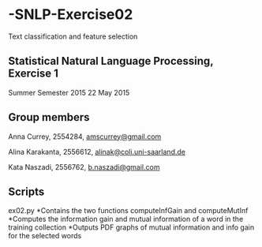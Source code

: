 # -SNLP-Exercise02
Text classification and feature selection

## Statistical Natural Language Processing, Exercise 1
Summer Semester 2015
22 May 2015

## Group members
Anna Currey, 2554284, amscurrey@gmail.com

Alina Karakanta, 2556612, alinak@coli.uni-saarland.de

Kata Naszadi, 2556762, b.naszadi@gmail.com

## Scripts
ex02.py
  *Contains the two functions computeInfGain and computeMutInf
  *Computes the information gain and mutual information of a word in the training collection
  *Outputs PDF graphs of mutual information and info gain for the selected words
